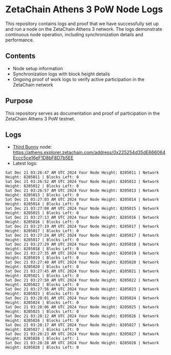 # ZetaChain Athens 3 PoW Node Logs
This repository contains logs and proof that we have successfully set up and run a node on the ZetaChain Athens 3 network. The logs demonstrate continuous node operation, including synchronization details and performance.

## Contents
- Node setup information
- Synchronization logs with block height details
- Ongoing proof of work logs to verify active participation in the ZetaChain network

## Purpose
This repository serves as documentation and proof of participation in the ZetaChain Athens 3 PoW testnet.

## Logs

- [Third Bunny](https://thirdbunny.xyz/) node: https://athens.explorer.zetachain.com/address/0x225254d35dE666064Eccc5ce16eF1D8bF8D7b5EE
- Latest logs:
```
Sat Dec 21 03:26:47 AM UTC 2024 Your Node Height: 8205011 | Network Height: 8205011 | Blocks Left: 0
Sat Dec 21 03:26:52 AM UTC 2024 Your Node Height: 8205012 | Network Height: 8205012 | Blocks Left: 0
Sat Dec 21 03:26:57 AM UTC 2024 Your Node Height: 8205013 | Network Height: 8205013 | Blocks Left: 0
Sat Dec 21 03:27:03 AM UTC 2024 Your Node Height: 8205014 | Network Height: 8205014 | Blocks Left: 0
Sat Dec 21 03:27:08 AM UTC 2024 Your Node Height: 8205015 | Network Height: 8205015 | Blocks Left: 0
Sat Dec 21 03:27:13 AM UTC 2024 Your Node Height: 8205016 | Network Height: 8205016 | Blocks Left: 0
Sat Dec 21 03:27:19 AM UTC 2024 Your Node Height: 8205017 | Network Height: 8205017 | Blocks Left: 0
Sat Dec 21 03:27:24 AM UTC 2024 Your Node Height: 8205017 | Network Height: 8205017 | Blocks Left: 0
Sat Dec 21 03:27:29 AM UTC 2024 Your Node Height: 8205018 | Network Height: 8205018 | Blocks Left: 0
Sat Dec 21 03:27:35 AM UTC 2024 Your Node Height: 8205019 | Network Height: 8205019 | Blocks Left: 0
Sat Dec 21 03:27:40 AM UTC 2024 Your Node Height: 8205020 | Network Height: 8205020 | Blocks Left: 0
Sat Dec 21 03:27:45 AM UTC 2024 Your Node Height: 8205021 | Network Height: 8205021 | Blocks Left: 0
Sat Dec 21 03:27:50 AM UTC 2024 Your Node Height: 8205022 | Network Height: 8205022 | Blocks Left: 0
Sat Dec 21 03:27:56 AM UTC 2024 Your Node Height: 8205023 | Network Height: 8205023 | Blocks Left: 0
Sat Dec 21 03:28:01 AM UTC 2024 Your Node Height: 8205024 | Network Height: 8205024 | Blocks Left: 0
Sat Dec 21 03:28:06 AM UTC 2024 Your Node Height: 8205025 | Network Height: 8205025 | Blocks Left: 0
Sat Dec 21 03:28:12 AM UTC 2024 Your Node Height: 8205026 | Network Height: 8205026 | Blocks Left: 0
Sat Dec 21 03:28:17 AM UTC 2024 Your Node Height: 8205027 | Network Height: 8205027 | Blocks Left: 0
Sat Dec 21 03:28:23 AM UTC 2024 Your Node Height: 8205027 | Network Height: 8205028 | Blocks Left: 1
Sat Dec 21 03:28:28 AM UTC 2024 Your Node Height: 8205028 | Network Height: 8205028 | Blocks Left: 0
```
